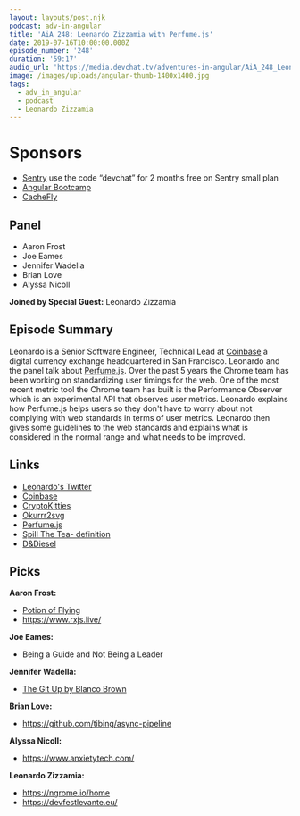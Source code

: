 ```yaml
---
layout: layouts/post.njk
podcast: adv-in-angular
title: 'AiA 248: Leonardo Zizzamia with Perfume.js'
date: 2019-07-16T10:00:00.000Z
episode_number: '248'
duration: '59:17'
audio_url: 'https://media.devchat.tv/adventures-in-angular/AiA_248_Leonardo_Zizzamia.mp3'
image: /images/uploads/angular-thumb-1400x1400.jpg
tags:
  - adv_in_angular
  - podcast
  - Leonardo Zizzamia
---
```

# Sponsors

* [Sentry](https://sentry.io/welcome/) use the code “devchat” for 2 months free on Sentry small plan
* [Angular Bootcamp](https://angularbootcamp.com/)
* [CacheFly](https://www.cachefly.com/)

## Panel

* Aaron Frost
* Joe Eames
* Jennifer Wadella 
* Brian Love
* Alyssa Nicoll 

**Joined by Special Guest:** Leonardo Zizzamia

## Episode Summary

Leonardo is a Senior Software Engineer, Technical Lead at [Coinbase](https://www.coinbase.com/) a digital currency exchange headquartered in San Francisco. Leonardo and the panel talk about [Perfume.js](https://zizzamia.github.io/perfume/). Over the past 5 years the Chrome team has been working on standardizing user timings for the web. One of the most recent metric tool the Chrome team has built is the Performance Observer which is an experimental API that observes user metrics. Leonardo explains how Perfume.js helps users so they don't have to worry about not complying with web standards in terms of user metrics. Leonardo then gives some guidelines to the web standards and explains what is considered in the normal range and what needs to be improved.

## Links

* [Leonardo's Twitter ](https://twitter.com/Zizzamia)
* [Coinbase](https://www.coinbase.com/) 
* [CryptoKitties](https://tehfedaykin.github.io/AllAboutCryptoKitties/)
* [Okurrr2svg](https://github.com/tehfedaykin/Okurrr2svg)
* [Perfume.js](https://zizzamia.github.io/perfume/)
* [Spill The Tea- definition ](erfume.jshttps://www.urbandictionary.com/define.php?term=spill%20the%20tea)
* [D&Diesel ](https://criticalrole.fandom.com/wiki/D%26Diesel)

## Picks

**Aaron Frost:**

* [Potion of Flying](https://roll20.net/compendium/dnd5e/Potion%20of%20Flying)
* <https://www.rxjs.live/>

**Joe Eames:**

* Being a Guide and Not Being a Leader

**Jennifer Wadella:**

* [The Git Up by Blanco Brown](https://www.tiktok.com/@harveybass/video/6699753069669780742?langCountry=en)

**Brian Love:**

* <https://github.com/tibing/async-pipeline>

**Alyssa Nicoll:**

* <https://www.anxietytech.com/>

**Leonardo Zizzamia:**

* [https://ngrome.io/home ](https://ngrome.io/home)
* <https://devfestlevante.eu/>
